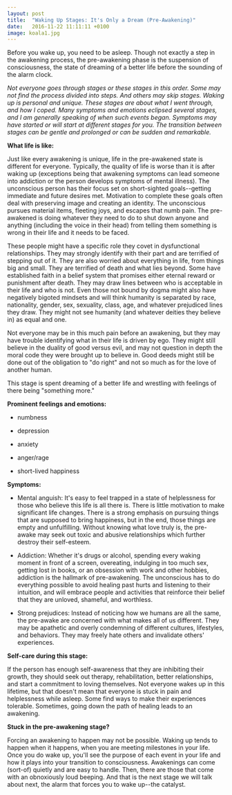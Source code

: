 ```yaml
---
layout: post
title:  "Waking Up Stages: It's Only a Dream (Pre-Awakening)"
date:   2016-11-22 11:11:11 +0100
image: koala1.jpg
---
```


Before you wake up, you need to be asleep. Though not exactly a step in the awakening process, the pre-awakening phase is the suspension of consciousness, the state of dreaming of a better life before the sounding of the alarm clock.

*Not everyone goes through stages or these stages in this order. Some may not find the process divided into steps. And others may skip stages. Waking up is personal and unique. These stages are about what I went through, and how I coped. Many symptoms and emotions eclipsed several stages, and I am generally speaking of when such events began. Symptoms may have started or will start at different stages for you. The transition between stages can be gentle and prolonged or can be sudden and remarkable.*

**What life is like:**

Just like every awakening is unique, life in the pre-awakened state is different for everyone. Typically, the quality of life is worse than it is after waking up (exceptions being that awakening symptoms can lead someone into addiction or the person develops symptoms of mental illness). The unconscious person has their focus set on short-sighted goals--getting immediate and future desires met. Motivation to complete these goals often deal with preserving image and creating an identity. The unconscious pursues material items, fleeting joys, and escapes that numb pain. The pre-awakened is doing whatever they need to do to shut down anyone and anything (including the voice in their head) from telling them something is wrong in their life and it needs to be faced.

These people might have a specific role they covet in dysfunctional relationships. They may strongly identify with their part and are terrified of stepping out of it. They are also worried about everything in life, from things big and small. They are terrified of death and what lies beyond. Some have established faith in a belief system that promises either eternal reward or punishment after death. They may draw lines between who is acceptable in their life and who is not. Even those not bound by dogma might also have negatively bigoted mindsets and will think humanity is separated by race, nationality, gender, sex, sexuality, class, age, and whatever prejudiced lines they draw. They might not see humanity (and whatever deities they believe in) as equal and one.

Not everyone may be in this much pain before an awakening, but they may have trouble identifying what in their life is driven by ego. They might still believe in the duality of good versus evil, and may not question in depth the moral code they were brought up to believe in. Good deeds might still be done out of the obligation to "do right" and not so much as for the love of another human.

This stage is spent dreaming of a better life and wrestling with feelings of there being "something more."

**Prominent feelings and emotions:**

- numbness

- depression

- anxiety

- anger/rage

- short-lived happiness

**Symptoms:**

- Mental anguish: It's easy to feel trapped in a state of helplessness for those who believe this life is all there is. There is little motivation to make significant life changes. There is a strong emphasis on pursuing things that are supposed to bring happiness, but in the end, those things are empty and unfulfilling. Without knowing what love truly is, the pre-awake may seek out toxic and abusive relationships which further destroy their self-esteem.

- Addiction: Whether it's drugs or alcohol, spending every waking moment in front of a screen, overeating, indulging in too much sex, getting lost in books, or an obsession with work and other hobbies, addiction is the hallmark of pre-awakening. The unconscious has to do everything possible to avoid healing past hurts and listening to their intuition, and will embrace people and activities that reinforce their belief that they are unloved, shameful, and worthless.

- Strong prejudices: Instead of noticing how we humans are all the same, the pre-awake are concerned with what makes all of us different. They may be apathetic and overly condemning of different cultures, lifestyles, and behaviors. They may freely hate others and invalidate others' experiences.

**Self-care during this stage:**

If the person has enough self-awareness that they are inhibiting their growth, they should seek out therapy, rehabilitation, better relationships, and start a commitment to loving themselves. Not everyone wakes up in this lifetime, but that doesn't mean that everyone is stuck in pain and helplessness while asleep. Some find ways to make their experiences tolerable. Sometimes, going down the path of healing leads to an awakening.

**Stuck in the pre-awakening stage?**

Forcing an awakening to happen may not be possible. Waking up tends to happen when it happens, when you are meeting milestones in your life. Once you do wake up, you'll see the purpose of each event in your life and how it plays into your transition to consciousness. Awakenings can come (sort-of) quietly and are easy to handle. Then, there are those that come with an obnoxiously loud beeping. And that is the next stage we will talk about next, the alarm that forces you to wake up--the catalyst.
